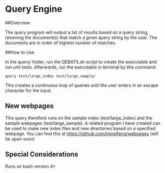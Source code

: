 Query Engine
=============

##Overview

The query program will output a list of results based on a query string, returning the document(s) that match a given query string by the user. The documents are in order of highest number of matches. 

##How to Use

In the query/ folder, run the QEBATS.sh script to create the executable and run unit tests.
Afterwards, run the executable in terminal by this command: 
```
query test/large_index test/large_sample/
```
This creates a continuous loop of queries until the user enters in an escape character for the input. 

## New webpages 

This query therefore runs on the sample index (test/large_index) and the sample webpages (test/large_sample).
A related program I have created can be used to make new index files and new directories based on a specified webpage. You can find this at https://github.com/irenelfeng/webpages (will be open soon)

## Special Considerations 

Runs on bash version 4+
